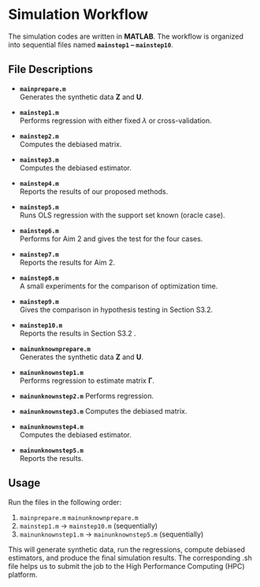 # Simulation Workflow

The simulation codes are written in **MATLAB**. The workflow is organized into sequential files named **`mainstep1` – `mainstep10`**.  

## File Descriptions

- **`mainprepare.m`**  
  Generates the synthetic data $\mathbf{Z}$ and $\mathbf{U}$.

- **`mainstep1.m`**  
  Performs regression with either fixed $\lambda$ or cross-validation.

- **`mainstep2.m`**  
  Computes the debiased matrix.

- **`mainstep3.m`**  
  Computes the debiased estimator.

- **`mainstep4.m`**  
  Reports the results of our proposed methods.

- **`mainstep5.m`**  
  Runs OLS regression with the support set known (oracle case).

- **`mainstep6.m`**  
  Performs for Aim 2 and gives the test for the four cases.

- **`mainstep7.m`**  
  Reports the results for Aim 2.

- **`mainstep8.m`**  
  A small experiments for the comparison of optimization time.

- **`mainstep9.m`**  
  Gives the comparison in hypothesis testing in Section S3.2.

- **`mainstep10.m`**  
  Reports the results in Section S3.2 .

- **`mainunknownprepare.m`**  
  Generates the synthetic data $\mathbf{Z}$ and $\mathbf{U}$.

- **`mainunknownstep1.m`**  
  Performs regression to estimate matrix $\boldsymbol{\Gamma}$.

- **`mainunknownstep2.m`**
  Performs regression.
 
- **`mainunknownstep3.m`**
  Computes the debiased matrix.

- **`mainunknownstep4.m`**  
  Computes the debiased estimator.

- **`mainunknownstep5.m`**  
  Reports the results.

## Usage

Run the files in the following order:

1. `mainprepare.m`  `mainunknownprepare.m` 
2. `mainstep1.m` → `mainstep10.m` (sequentially)
3. `mainunknownstep1.m` → `mainunknownstep5.m` (sequentially)

This will generate synthetic data, run the regressions, compute debiased estimators, and produce the final simulation results. The corresponding .sh file helps us to submit the job to the High Performance Computing (HPC) platform.
